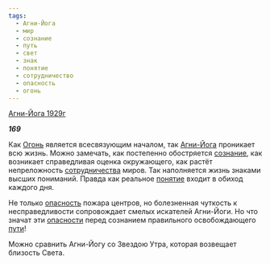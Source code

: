 ```yaml
---
tags:
  - Агни-Йога
  - мир
  - сознание
  - путь
  - свет
  - знак
  - понятие
  - сотрудничество
  - опасность
  - огонь
---
```

[Агни-Йога 1929г](https://127.0.0.1:4002/agni/1929)

___169___

Как [Огонь](../../../tags/#огонь) является всесвязующим началом, так [Агни-Йога](../../../tags/#Агни-Йога) проникает всю жизнь. Можно замечать, как постепенно обостряется [сознание](../../../tags/#сознание), как возникает справедливая оценка окружающего, как растёт непреложность [сотрудничества](../../../tags/#сотрудничество) миров. Так наполняется жизнь знаками высших пониманий. Правда как реальное [понятие](../../../tags/#понятие) входит в обиход каждого дня.   

Не только [опасность](../../../tags/#опасность) пожара центров, но болезненная чуткость к несправедливости сопровождает смелых искателей Агни-Йоги. Но что значат эти [опасности](../../../tags/#опасность) перед сознанием правильного освобождающего [пути](../../../tags/#путь)!   

Можно сравнить Агни-Йогу со Звездою Утра, которая возвещает близость Света.